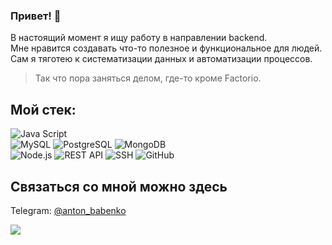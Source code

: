 ### Привет! 👋

В настоящий момент я ищу работу в направлении backend.  
Мне нравится создавать что-то полезное и функциональное для людей. Сам я тяготею к систематизации данных и автоматизации процессов.  
>Так что пора заняться делом, где-то кроме Factorio.


## Мой стек:
![Java Script](https://img.shields.io/badge/-Java%20Script-informational)  
![MySQL](https://img.shields.io/badge/-MySQL-yellowgreen)
![PostgreSQL](https://img.shields.io/badge/-PostgreSQL-yellowgreen)
![MongoDB](https://img.shields.io/badge/-MongoDB-yellowgreen)  
![Node.js](https://img.shields.io/badge/-Node.js-9cf)
![REST API](https://img.shields.io/badge/-REST%20API-9cf)
![SSH](https://img.shields.io/badge/-SSH-9cf)
![GitHub](https://img.shields.io/badge/-GitHub-9cf)

## Связаться со мной можно здесь
Telegram: [@anton_babenko](https://t.me/anton_babenko)

![](http://github-profile-summary-cards.vercel.app/api/cards/profile-details?username=Dadorion&theme=default)

<!--
  
  
  - 
  - 
  - 

Here are some ideas to get you started:

- 🔭 I’m currently working on ...
- 🌱 I’m currently learning ...
- 👯 I’m looking to collaborate on ...
- 🤔 I’m looking for help with ...
- 💬 Ask me about ...
- 📫 How to reach me: ...
- 😄 Pronouns: ...
- ⚡ Fun fact: ...
-->
